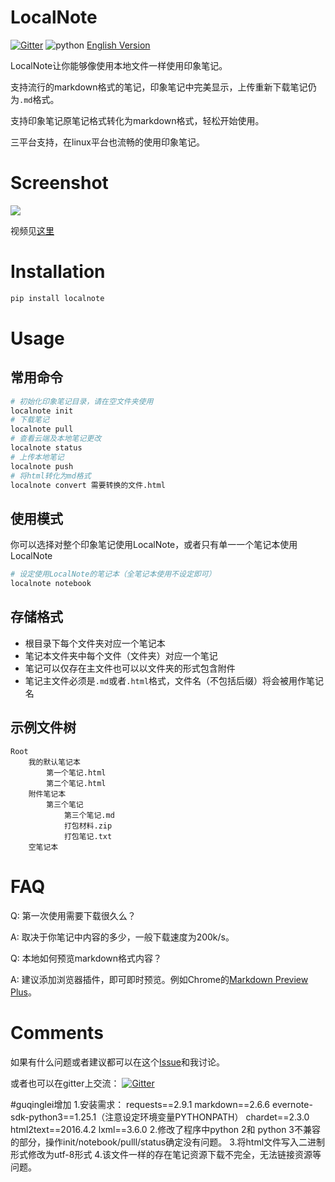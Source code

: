 # LocalNote

[![Gitter](https://badges.gitter.im/littlecodersh/LocalNote.svg)](https://gitter.im/littlecodersh/LocalNote?utm_source=badge&utm_medium=badge&utm_campaign=pr-badge) ![python](https://img.shields.io/badge/python-2.7-ff69b4.svg) [English Version](https://github.com/littlecodersh/LocalNote/blob/master/README_EN.md)

LocalNote让你能够像使用本地文件一样使用印象笔记。

支持流行的markdown格式的笔记，印象笔记中完美显示，上传重新下载笔记仍为`.md`格式。

支持印象笔记原笔记格式转化为markdown格式，轻松开始使用。

三平台支持，在linux平台也流畅的使用印象笔记。

# Screenshot

![](http://7xrip4.com1.z0.glb.clouddn.com/LocalNote/localnote.gif)

视频见[这里](http://v.youku.com/v_show/id_XMTU3Nzc5NzU1Ng==)

# Installation

```bash
pip install localnote
```

# Usage

## 常用命令

```bash
# 初始化印象笔记目录，请在空文件夹使用
localnote init
# 下载笔记
localnote pull
# 查看云端及本地笔记更改
localnote status
# 上传本地笔记
localnote push
# 将html转化为md格式
localnote convert 需要转换的文件.html
```

## 使用模式

你可以选择对整个印象笔记使用LocalNote，或者只有单一一个笔记本使用LocalNote

```bash
# 设定使用LocalNote的笔记本（全笔记本使用不设定即可）
localnote notebook
```

## 存储格式
* 根目录下每个文件夹对应一个笔记本
* 笔记本文件夹中每个文件（文件夹）对应一个笔记
* 笔记可以仅存在主文件也可以以文件夹的形式包含附件
* 笔记主文件必须是`.md`或者`.html`格式，文件名（不包括后缀）将会被用作笔记名

## 示例文件树

```
Root
    我的默认笔记本
        第一个笔记.html
        第二个笔记.html
    附件笔记本
        第三个笔记
            第三个笔记.md
            打包材料.zip
            打包笔记.txt
    空笔记本
```

# FAQ

Q: 第一次使用需要下载很久么？

A: 取决于你笔记中内容的多少，一般下载速度为200k/s。

Q: 本地如何预览markdown格式内容？

A: 建议添加浏览器插件，即可即时预览。例如Chrome的[Markdown Preview Plus](https://chrome.google.com/webstore/detail/markdown-preview-plus/febilkbfcbhebfnokafefeacimjdckgl)。

# Comments

如果有什么问题或者建议都可以在这个[Issue](https://github.com/littlecodersh/LocalNote/issues/1)和我讨论。

或者也可以在gitter上交流： [![Gitter](https://badges.gitter.im/littlecodersh/LocalNote.svg)](https://gitter.im/littlecodersh/LocalNote?utm_source=badge&utm_medium=badge&utm_campaign=pr-badge)



#guqinglei增加
1.安装需求：
    requests==2.9.1
    markdown==2.6.6
    evernote-sdk-python3==1.25.1（注意设定环境变量PYTHONPATH）
    chardet==2.3.0
    html2text==2016.4.2
    lxml==3.6.0
2.修改了程序中python 2和 python 3不兼容的部分，操作init/notebook/pulll/status确定没有问题。
3.将html文件写入二进制形式修改为utf-8形式
4.该文件一样的存在笔记资源下载不完全，无法链接资源等问题。